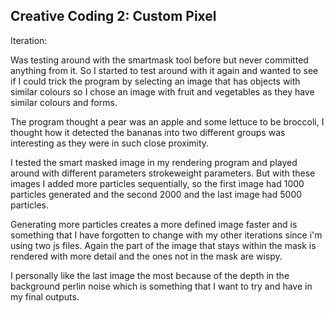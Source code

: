 ## Creative Coding 2: Custom Pixel
Iteration:

Was testing around with the smartmask tool before but never committed anything from it. So I started to test around with it again and wanted to see if I could trick the program by selecting an image that has objects with similar colours so I chose an image with fruit and vegetables as they have similar colours and forms.

The program thought a pear was an apple and some lettuce to be broccoli, I thought how it detected the bananas into two different groups was interesting as they were in such close proximity.

I tested the smart masked image in my rendering program and played around with different parameters strokeweight parameters. But with these images I added more particles sequentially, so the first image had 1000 particles generated and the second 2000 and the last image had 5000 particles.

Generating more particles creates a more defined image faster and is something that I have forgotten to change with my other iterations since i'm using two js files. Again the part of the image that stays within the mask is rendered with more detail and the ones not in the mask are wispy.

I personally like the last image the most because of the depth in the background perlin noise which is something that I want to try and have in my final outputs.